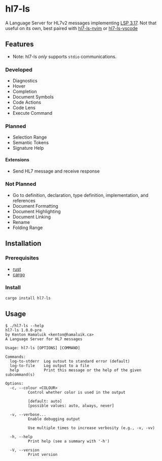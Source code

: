 # hl7-ls

A Language Server for HL7v2 messages implementing [LSP 3.17](https://microsoft.github.io/language-server-protocol/specifications/lsp/3.17/specification/). Not that useful on its own, best paired with [hl7-ls-nvim](https://github.com/hamaluik/hl7-ls-nvim) or [hl7-ls-vscode](https://github.com/hamaluik/hl7-ls-vscode)

## Features

* Note: hl7-ls _only_ supports `stdio` communications.

### Developed

- Diagnostics
- Hover
- Completion
- Document Symbols
- Code Actions
- Code Lens
- Execute Command

### Planned

- Selection Range
- Semantic Tokens
- Signature Help

#### Extensions

- Send HL7 message and receive response

### Not Planned

- Go to definition, declaration, type definition, implementation, and references
- Document Formatting
- Document Highlighting
- Document Linking
- Rename
- Folding Range

## Installation

### Prerequisites

- [rust](https://www.rust-lang.org/tools/install)
- [cargo](https://doc.rust-lang.org/cargo/getting-started/installation.html)

### Install

```bash
cargo install hl7-ls
```

## Usage

```
$ ./hl7-ls --help
hl7-ls 1.0.0-pre
by Kenton Hamaluik <kenton@hamaluik.ca>
A Language Server for HL7 messages

Usage: hl7-ls [OPTIONS] [COMMAND]

Commands:
  log-to-stderr  Log outout to standard error (default)
  log-to-file    Log output to a file
  help           Print this message or the help of the given subcommand(s)

Options:
  -c, --colour <COLOUR>
          Control whether color is used in the output

          [default: auto]
          [possible values: auto, always, never]

  -v, --verbose...
          Enable debugging output

          Use multiple times to increase verbosity (e.g., -v, -vv)

  -h, --help
          Print help (see a summary with '-h')

  -V, --version
          Print version
```
